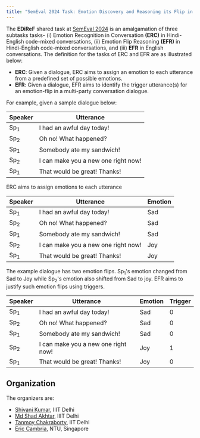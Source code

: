 ```yaml
---
title: "SemEval 2024 Task: Emotion Discovery and Reasoning its Flip in Conversation (EDiReF)"
---
```


The __EDiReF__ shared task at [SemEval 2024](https://semeval.github.io/SemEval2024/) is an amalgamation of three subtasks tasks- (i) Emotion Recognition in Conversation __(ERC)__ in Hindi-English code-mixed conversations, (ii) Emotion Flip Reasoning __(EFR)__ in Hindi-English code-mixed conversations, and (iii) __EFR__ in English conversations. The definition for the tasks of ERC and EFR are as illustrated below:

* __ERC__:  Given a dialogue, ERC aims to assign an emotion to each utterance from a predefined set of possible emotions.
* __EFR__: Given a dialogue, EFR aims to identify the trigger utterance(s) for an emotion-flip in a multi-party conversation dialogue.

For example, given a sample dialogue below:

|     Speaker    |                Utterance            |
|----------------|-------------------------------------|
| Sp<sub>1</sub> | I had an awful day today!           |
| Sp<sub>2</sub> | Oh no! What happened?               |
| Sp<sub>1</sub> | Somebody ate my sandwich!           |
| Sp<sub>2</sub> | I can make you a new one right now! |
| Sp<sub>1</sub> | That would be great! Thanks!        |

ERC aims to assign emotions to each utterance

|     Speaker    |                Utterance            | Emotion |
|----------------|-------------------------------------|---------|
| Sp<sub>1</sub> | I had an awful day today!           | Sad     |
| Sp<sub>2</sub> | Oh no! What happened?               | Sad     |
| Sp<sub>1</sub> | Somebody ate my sandwich!           | Sad     |
| Sp<sub>2</sub> | I can make you a new one right now! | Joy     |
| Sp<sub>1</sub> | That would be great! Thanks!        | Joy     |

The example dialogue has two emotion flips. Sp<sub>1</sub>'s emotion changed from Sad to Joy while Sp<sub>2</sub>'s emotion also shifted from Sad to joy. EFR aims to justify such emotion flips using triggers.

|     Speaker    |                Utterance            | Emotion | Trigger |
|----------------|-------------------------------------|---------|---------|
| Sp<sub>1</sub> | I had an awful day today!           | Sad     |    0    |
| Sp<sub>2</sub> | Oh no! What happened?               | Sad     |    0    |
| Sp<sub>1</sub> | Somebody ate my sandwich!           | Sad     |    0    |
| Sp<sub>2</sub> | I can make you a new one right now! | Joy     |    1    |
| Sp<sub>1</sub> | That would be great! Thanks!        | Joy     |    0    |

## Organization

The organizers are:

* [Shivani Kumar](https://sites.google.com/iiitd.ac.in/shivani-kumar/home),  IIIT Delhi
* [Md Shad Akhtar](https://faculty.iiitd.ac.in/~shad.akhtar/),  IIIT Delhi
* [Tanmoy Chakraborty](https://www.tanmoychak.com/),  IIT Delhi
* [Eric Cambria](https://dr.ntu.edu.sg/cris/rp/rp00927), NTU, Singapore
